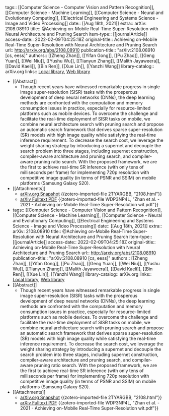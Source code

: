 tags:: [[Computer Science - Computer Vision and Pattern Recognition]], [[Computer Science - Machine Learning]], [[Computer Science - Neural and Evolutionary Computing]], [[Electrical Engineering and Systems Science - Image and Video Processing]]
date:: [[Aug 18th, 2021]]
extra:: arXiv: 2108.08910
title:: @Achieving on-Mobile Real-Time Super-Resolution with Neural Architecture and Pruning Search
item-type:: [[journalArticle]]
access-date:: 2022-02-09T04:25:18Z
original-title:: Achieving on-Mobile Real-Time Super-Resolution with Neural Architecture and Pruning Search
url:: http://arxiv.org/abs/2108.08910
publication-title:: "arXiv:2108.08910 [cs, eess]"
authors:: [[Zheng Zhan]], [[Yifan Gong]], [[Pu Zhao]], [[Geng Yuan]], [[Wei Niu]], [[Yushu Wu]], [[Tianyun Zhang]], [[Malith Jayaweera]], [[David Kaeli]], [[Bin Ren]], [[Xue Lin]], [[Yanzhi Wang]]
library-catalog:: arXiv.org
links:: [Local library](zotero://select/library/items/2K9P8BEV), [Web library](https://www.zotero.org/users/9063164/items/2K9P8BEV)

- [[Abstract]]
	- Though recent years have witnessed remarkable progress in single image super-resolution (SISR) tasks with the prosperous development of deep neural networks (DNNs), the deep learning methods are confronted with the computation and memory consumption issues in practice, especially for resource-limited platforms such as mobile devices. To overcome the challenge and facilitate the real-time deployment of SISR tasks on mobile, we combine neural architecture search with pruning search and propose an automatic search framework that derives sparse super-resolution (SR) models with high image quality while satisfying the real-time inference requirement. To decrease the search cost, we leverage the weight sharing strategy by introducing a supernet and decouple the search problem into three stages, including supernet construction, compiler-aware architecture and pruning search, and compiler-aware pruning ratio search. With the proposed framework, we are the first to achieve real-time SR inference (with only tens of milliseconds per frame) for implementing 720p resolution with competitive image quality (in terms of PSNR and SSIM) on mobile platforms (Samsung Galaxy S20).
- [[Attachments]]
	- [arXiv.org Snapshot](https://arxiv.org/abs/2108.08910) {{zotero-imported-file 2TYARGBB, "2108.html"}}
	- [arXiv Fulltext PDF](https://arxiv.org/pdf/2108.08910.pdf) {{zotero-imported-file WDP3NP4L, "Zhan et al. - 2021 - Achieving on-Mobile Real-Time Super-Resolution wit.pdf"}}
- tags:: [[Computer Science - Computer Vision and Pattern Recognition]], [[Computer Science - Machine Learning]], [[Computer Science - Neural and Evolutionary Computing]], [[Electrical Engineering and Systems Science - Image and Video Processing]]
  date:: [[Aug 18th, 2021]]
  extra:: arXiv: 2108.08910
  title:: @Achieving on-Mobile Real-Time Super-Resolution with Neural Architecture and Pruning Search
  item-type:: [[journalArticle]]
  access-date:: 2022-02-09T04:25:18Z
  original-title:: Achieving on-Mobile Real-Time Super-Resolution with Neural Architecture and Pruning Search
  url:: http://arxiv.org/abs/2108.08910
  publication-title:: "arXiv:2108.08910 [cs, eess]"
  authors:: [[Zheng Zhan]], [[Yifan Gong]], [[Pu Zhao]], [[Geng Yuan]], [[Wei Niu]], [[Yushu Wu]], [[Tianyun Zhang]], [[Malith Jayaweera]], [[David Kaeli]], [[Bin Ren]], [[Xue Lin]], [[Yanzhi Wang]]
  library-catalog:: arXiv.org
  links:: [Local library](zotero://select/library/items/2K9P8BEV), [Web library](https://www.zotero.org/users/9063164/items/2K9P8BEV)
- [[Abstract]]
	- Though recent years have witnessed remarkable progress in single image super-resolution (SISR) tasks with the prosperous development of deep neural networks (DNNs), the deep learning methods are confronted with the computation and memory consumption issues in practice, especially for resource-limited platforms such as mobile devices. To overcome the challenge and facilitate the real-time deployment of SISR tasks on mobile, we combine neural architecture search with pruning search and propose an automatic search framework that derives sparse super-resolution (SR) models with high image quality while satisfying the real-time inference requirement. To decrease the search cost, we leverage the weight sharing strategy by introducing a supernet and decouple the search problem into three stages, including supernet construction, compiler-aware architecture and pruning search, and compiler-aware pruning ratio search. With the proposed framework, we are the first to achieve real-time SR inference (with only tens of milliseconds per frame) for implementing 720p resolution with competitive image quality (in terms of PSNR and SSIM) on mobile platforms (Samsung Galaxy S20).
- [[Attachments]]
	- [arXiv.org Snapshot](https://arxiv.org/abs/2108.08910) {{zotero-imported-file 2TYARGBB, "2108.html"}}
	- [arXiv Fulltext PDF](https://arxiv.org/pdf/2108.08910.pdf) {{zotero-imported-file WDP3NP4L, "Zhan et al. - 2021 - Achieving on-Mobile Real-Time Super-Resolution wit.pdf"}}